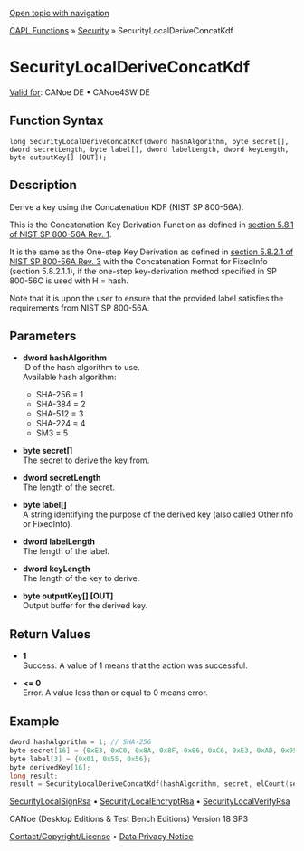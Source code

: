 [Open topic with navigation](../../../../../CANoeDEFamily.htm#Topics/CAPLFunctions/Security/Functions/CAPLfunctionSecurityLocalDeriveConcatKdf.md)

[CAPL Functions](../../CAPLfunctions.md) » [Security](../CAPLFunctionsSecurityOverview.md) » SecurityLocalDeriveConcatKdf

# SecurityLocalDeriveConcatKdf

[Valid for](../../../Shared/FeatureAvailability.md):  CANoe DE • CANoe4SW DE

## Function Syntax

```
long SecurityLocalDeriveConcatKdf(dword hashAlgorithm, byte secret[], dword secretLength, byte label[], dword labelLength, dword keyLength, byte outputKey[] [OUT]);
```

## Description

Derive a key using the Concatenation KDF (NIST SP 800-56A).

This is the Concatenation Key Derivation Function as defined in [section 5.8.1 of NIST SP 800-56A Rev. 1](https://csrc.nist.gov/pubs/sp/800/56/a/r1/final).

It is the same as the One-step Key Derivation as defined in [section 5.8.2.1 of NIST SP 800-56A Rev. 3](https://csrc.nist.gov/pubs/sp/800/56/a/r3/final) with the Concatenation Format for FixedInfo (section 5.8.2.1.1), if the one-step key-derivation method specified in SP 800-56C is used with H = hash.

Note that it is upon the user to ensure that the provided label satisfies the requirements from NIST SP 800-56A.

## Parameters

- **dword hashAlgorithm**  
  ID of the hash algorithm to use.  
  Available hash algorithm:  
  - SHA-256 = 1
  - SHA-384 = 2
  - SHA-512 = 3
  - SHA-224 = 4
  - SM3 = 5

- **byte secret[]**  
  The secret to derive the key from.

- **dword secretLength**  
  The length of the secret.

- **byte label[]**  
  A string identifying the purpose of the derived key (also called OtherInfo or FixedInfo).

- **dword labelLength**  
  The length of the label.

- **dword keyLength**  
  The length of the key to derive.

- **byte outputKey[] [OUT]**  
  Output buffer for the derived key.

## Return Values

- **1**  
  Success. A value of 1 means that the action was successful.

- **<= 0**  
  Error. A value less than or equal to 0 means error.

## Example

```c
dword hashAlgorithm = 1; // SHA-256
byte secret[16] = {0xE3, 0xC0, 0x8A, 0x8F, 0x06, 0xC6, 0xE3, 0xAD, 0x95, 0xA7, 0x05, 0x57, 0xB2, 0x3F, 0x75, 0x48};
byte label[3] = {0x01, 0x55, 0x56};
byte derivedKey[16];
long result;
result = SecurityLocalDeriveConcatKdf(hashAlgorithm, secret, elCount(secret), label, elCount(label), elCount(derivedKey), derivedKey);
```

[SecurityLocalSignRsa](CAPLfunctionSecurityLocalSignRSA.md) • [SecurityLocalEncryptRsa](CAPLfunctionSecurityLocalEncryptRsa.md) • [SecurityLocalVerifyRsa](CAPLfunctionSecurityLocalVerifyRSA.md)

CANoe (Desktop Editions & Test Bench Editions) Version 18 SP3

[Contact/Copyright/License](../../../Shared/ContactCopyrightLicense.md) • [Data Privacy Notice](https://www.vector.com/int/en/company/get-info/privacy-policy/)

